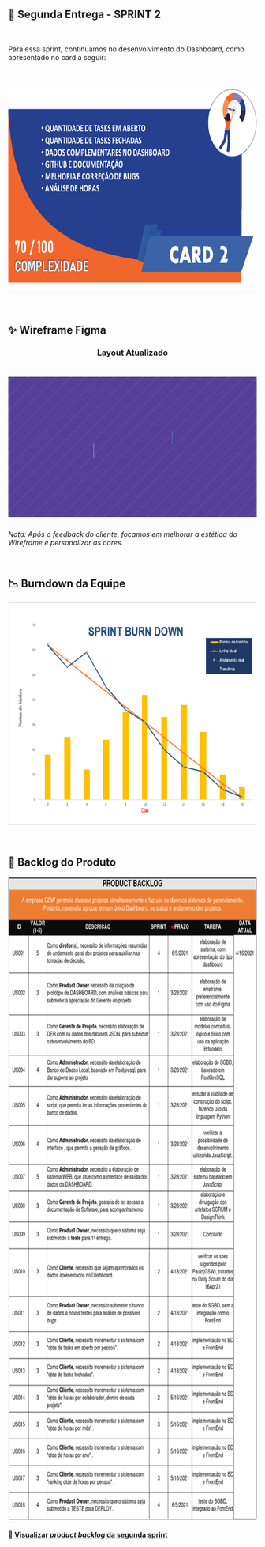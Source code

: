 ## :bookmark: Segunda Entrega - SPRINT 2

<br>

Para essa sprint, continuamos no desenvolvimento do Dashboard, como apresentado no card a seguir:
<h1 align="center"> <img src = "/Imagens Geral/card02.png" width="710" height="420" /></h1>

<br>

## :sparkles: Wireframe Figma

<h3 align="center">Layout Atualizado</h3>

<h1 align="center"> <img src = "/Imagens Geral/figma2gif.gif"/></h1>

 _Nota: Após o feedback do cliente, focamos em melhorar a estética do Wireframe e personalizar as cores._

<br>

## :chart_with_downwards_trend: Burndown da Equipe

<img src = "/Imagens Geral/burn2.png" width="600" height="450"/></h1>

<br>

## :newspaper: Backlog do Produto

<img src = "/Imagens Geral/backlogproduto2.png" width="800" height="1300"/></h1>

#### 🔗 [Visualizar *product backlog* da segunda sprint](https://github.com/Time-1-ADS/ProjetoGSW/blob/main/Imagens%20Geral/backlogproduto2.png)

